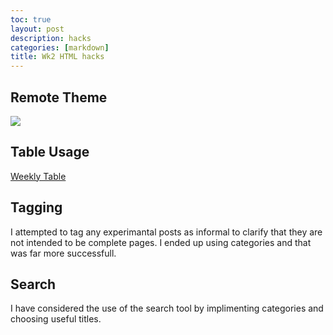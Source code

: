 ```yaml
---
toc: true
layout: post
description: hacks
categories: [markdown]
title: Wk2 HTML hacks
---
```

## Remote Theme

![]({{site.baseurl}}/images/2022-09-01.png)

## Table Usage

[Weekly Table](https://iconicshark3.github.io/ColinMills/weekly/)

## Tagging

I attempted to tag any experimantal posts as informal to clarify that they are not intended to be complete pages. I ended up using categories and that was far more successfull.

## Search

I have considered the use of the search tool by implimenting categories and choosing useful titles.
